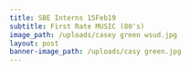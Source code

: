```yaml
---
title: SBE Interns 15Feb19
subtitle: First Rate MUSIC (80's)
image_path: /uploads/casey green wsud.jpg
layout: post
banner-image_path: /uploads/casy green.jpg
---
```

